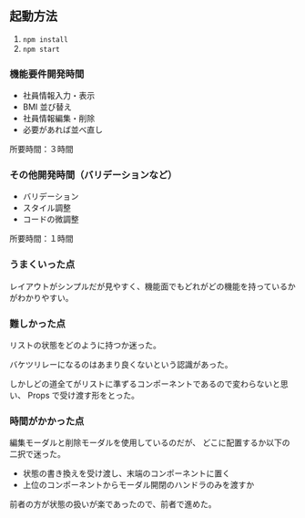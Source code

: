 ## 起動方法

1. `npm install`
1. `npm start`

### 機能要件開発時間

- 社員情報入力・表示
- BMI 並び替え
- 社員情報編集・削除
- 必要があれば並べ直し

所要時間：３時間

### その他開発時間（バリデーションなど）

- バリデーション
- スタイル調整
- コードの微調整

所要時間：１時間

### うまくいった点

レイアウトがシンプルだが見やすく、機能面でもどれがどの機能を持っているかがわかりやすい。

### 難しかった点

リストの状態をどのように持つか迷った。

バケツリレーになるのはあまり良くないという認識があった。

しかしどの道全てがリストに準ずるコンポーネントであるので変わらないと思い、
Props で受け渡す形をとった。

### 時間がかかった点

編集モーダルと削除モーダルを使用しているのだが、
どこに配置するか以下の二択で迷った。

- 状態の書き換えを受け渡し、末端のコンポーネントに置く
- 上位のコンポーネントからモーダル開閉のハンドラのみを渡すか

前者の方が状態の扱いが楽であったので、前者で進めた。
